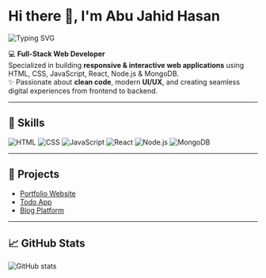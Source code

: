 # Hi there 👋, I'm Abu Jahid Hasan

![Typing SVG](https://readme-typing-svg.herokuapp.com/?lines=Full-Stack+Web+Developer;Building+Interactive+Web+Apps&size=22)

💻 **Full-Stack Web Developer**  
Specialized in building **responsive & interactive web applications** using HTML, CSS, JavaScript, React, Node.js & MongoDB.  
✨ Passionate about **clean code**, modern **UI/UX**, and creating seamless digital experiences from frontend to backend.

---

## 🚀 Skills
![HTML](https://img.shields.io/badge/HTML5-E34F26?style=for-the-badge&logo=html5&logoColor=white)
![CSS](https://img.shields.io/badge/CSS3-1572B6?style=for-the-badge&logo=css3&logoColor=white)
![JavaScript](https://img.shields.io/badge/JavaScript-F7DF1E?style=for-the-badge&logo=javascript&logoColor=black)
![React](https://img.shields.io/badge/React-61DAFB?style=for-the-badge&logo=react&logoColor=black)
![Node.js](https://img.shields.io/badge/Node.js-339933?style=for-the-badge&logo=nodedotjs&logoColor=white)
![MongoDB](https://img.shields.io/badge/MongoDB-47A248?style=for-the-badge&logo=mongodb&logoColor=white)

---

## 🌟 Projects
- [Portfolio Website](#)  
- [Todo App](#)  
- [Blog Platform](#)

---

## 📈 GitHub Stats
![GitHub stats](https://github-readme-stats.vercel.app/api?username=dev-abu-jahid&show_icons=true&theme=radical)
